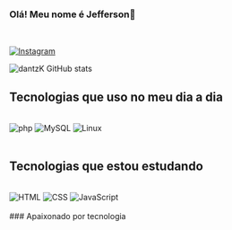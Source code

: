 ### Olá! Meu nome é Jefferson🤚


<br>

[![Instagram](https://img.shields.io/badge/Instagram-E4405F?style=for-the-badge&logo=instagram&logoColor=white)](https://www.instagram.com/_jeffersonmateus/)

![dantzK GitHub stats](https://github-readme-stats.vercel.app/api?username=Jefferson-sudo&show_icons=true&theme=dracula)

## Tecnologias que uso no meu dia a dia 

<div style="display: inline_block"><br>
   
   <img src="https://img.shields.io/badge/PHP-777BB4?style=for-the-badge&logo=php&logoColor=white" alt="php">
   <img src="https://img.shields.io/badge/MySQL-00000F?style=for-the-badge&logo=mysql&logoColor=white" alt="MySQL">
   <img src="https://img.shields.io/badge/Linux-FCC624?style=for-the-badge&logo=linux&logoColor=black" alt="Linux">
<div><br>

## Tecnologias que estou estudando
<br>
   <img src="https://img.shields.io/badge/HTML5-E34F26?style=for-the-badge&logo=html5&logoColor=white" alt="HTML">
   <img src="https://img.shields.io/badge/CSS3-1572B6?style=for-the-badge&logo=css3&logoColor=white" alt="CSS">
   <img src="https://img.shields.io/badge/JavaScript-F7DF1E?style=for-the-badge&logo=javascript&logoColor=black" alt="JavaScript">
<br><br>
### Apaixonado por tecnologia
